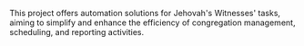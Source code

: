 This project offers automation solutions for Jehovah's Witnesses' tasks, aiming to simplify and enhance the efficiency of congregation management, scheduling, and reporting activities.
